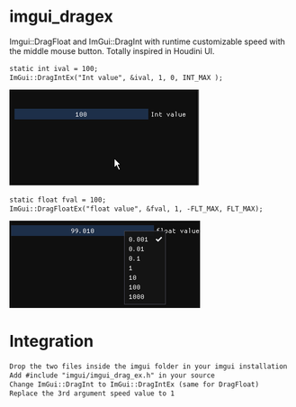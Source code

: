 # imgui_dragex
Imgui::DragFloat and ImGui::DragInt with runtime customizable speed with the middle mouse button. Totally inspired in Houdini UI.

    static int ival = 100;
    ImGui::DragIntEx("Int value", &ival, 1, 0, INT_MAX );

![SampleIntegers](sample.gif)

    static float fval = 100;
    ImGui::DragFloatEx("float value", &fval, 1, -FLT_MAX, FLT_MAX);

![SampleFloats](sample_floats.gif)

# Integration

    Drop the two files inside the imgui folder in your imgui installation
    Add #include "imgui/imgui_drag_ex.h" in your source
    Change ImGui::DragInt to ImGui::DragIntEx (same for DragFloat)
    Replace the 3rd argument speed value to 1

